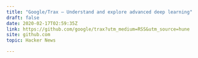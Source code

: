 ```yaml
---
title: "Google/Trax – Understand and explore advanced deep learning"
draft: false
date: 2020-02-17T02:59:35Z
link: https://github.com/google/trax?utm_medium=RSS&utm_source=hune
site: github.com
topic: Hacker News  

---
```

